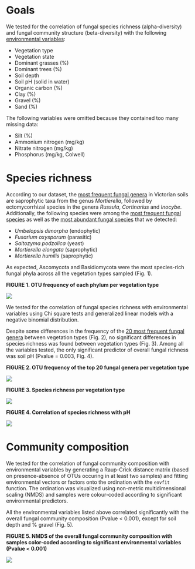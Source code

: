 
# Goals

We tested for the correlation of fungal species richness (alpha-diversity) and fungal community structure (beta-diversity) with the following [environmental variables](https://github.com/Royal-Botanic-Gardens-Victoria/VicMicrobiome/blob/main/data/VicMicrobiome_metadata.csv):

- Vegetation type
- Vegetation state
- Dominant grasses (%)
- Dominant trees (%)
- Soil depth
- Soil pH (solid in water)
- Organic carbon (%)
- Clay (%)
- Gravel (%)
- Sand (%)

The following variables were omitted because they contained too many missing data:
- Silt (%)
- Ammonium nitrogen (mg/kg)
- Nitrate nitrogen (mg/kg)
- Phosphorus (mg/kg, Colwell)


# Species richness

According to our dataset, the [most frequent fungal genera](https://github.com/Royal-Botanic-Gardens-Victoria/VicMicrobiome/blob/main/output/ITS/20_most_frequent_genera.csv) in Victorian soils are saprophytic taxa from the genus *Mortierella*, followed by ectomycorrhizal species in the genera *Russula*, *Cortinarius* and *Inocybe*.
Additionally, the following species were among the [most frequent fungal species](https://github.com/Royal-Botanic-Gardens-Victoria/VicMicrobiome/blob/main/output/ITS/50_most_frequent_OTUs.csv) as well as the [most abundant fungal species](https://github.com/Royal-Botanic-Gardens-Victoria/VicMicrobiome/blob/main/output/ITS/50_most_abundant_OTUs.csv) that we detected:

- *Umbelopsis dimorpha* (endophytic)
- *Fusarium oxysporum* (parasitic)
- *Saitozyma podzolica* (yeast)
- *Mortierella elongata* (saprophytic)
- *Mortierella humilis* (saprophytic)


As expected, Ascomycota and Basidiomycota were the most species-rich fungal phyla across all the vegetation types sampled (Fig. 1).


**FIGURE 1. OTU frequency of each phylum per vegetation type**

![](output/ITS/R_plots/phylum_per_vegtype.png)


We tested for the correlation of fungal species richness with environmental variables using Chi square tests and generalized linear models with a negative binomial distribution.

Despite some differences in the frequency of the [20 most frequent fungal genera](https://github.com/Royal-Botanic-Gardens-Victoria/VicMicrobiome/blob/main/output/ITS/20_most_frequent_genera.csv) between vegetation types (Fig. 2), no significant differences in species richness was found between vegetation types (Fig. 3). Among all the variables tested, the only significant predictor of overall fungal richness was soil pH (Pvalue = 0.003, Fig. 4).


**FIGURE 2. OTU frequency of the top 20 fungal genera per vegetation type**

![](output/ITS/R_plots/genus_per_vegtype.png)


**FIGURE 3. Species richness per vegetation type**

![](output/ITS/R_plots/richness_per_vegtype.png)


**FIGURE 4. Correlation of species richness with pH**

![](output/ITS/R_plots/richness_per_pH.png)


# Community composition

We tested for the correlation of fungal community composition with environmental variables by generating
a Raup-Crick distance matrix (based on presence-absence of OTUs occuring in at least two samples) and fitting environmental vectors or factors onto the ordination with the `envfit` function. The ordination was visualized using non-metric multidimensional scaling (NMDS) and samples were colour-coded according to significant environmental predictors.

All the environmental variables listed above correlated significantly with the overall fungal community composition (Pvalue < 0.001), except for soil depth and % gravel (Fig. 5).


**FIGURE 5. NMDS of the overall fungal community composition with samples color-coded according to significant environmental variables (Pvalue < 0.001)**

![](output/ITS/R_plots/NMDS_plots.png)
